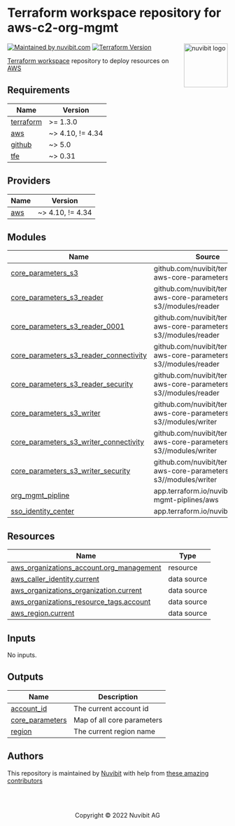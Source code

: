 # Terraform workspace repository for aws-c2-org-mgmt

<!-- LOGO -->
<a href="https://nuvibit.com">
    <img src="https://nuvibit.com/images/logo/logo-nuvibit-square.png" alt="nuvibit logo" title="nuvibit" align="right" width="100" />
</a>

<!-- SHIELDS -->
[![Maintained by nuvibit.com][nuvibit-shield]][nuvibit-url]
[![Terraform Version][terraform-version-shield]][terraform-version-url]

<!-- DESCRIPTION -->
[Terraform workspace][terraform-workspace-url] repository to deploy resources on [AWS][aws-url]

<!-- BEGIN_TF_DOCS -->
## Requirements

| Name | Version |
|------|---------|
| <a name="requirement_terraform"></a> [terraform](#requirement\_terraform) | >= 1.3.0 |
| <a name="requirement_aws"></a> [aws](#requirement\_aws) | ~> 4.10, != 4.34 |
| <a name="requirement_github"></a> [github](#requirement\_github) | ~> 5.0 |
| <a name="requirement_tfe"></a> [tfe](#requirement\_tfe) | ~> 0.31 |

## Providers

| Name | Version |
|------|---------|
| <a name="provider_aws"></a> [aws](#provider\_aws) | ~> 4.10, != 4.34 |

## Modules

| Name | Source | Version |
|------|--------|---------|
| <a name="module_core_parameters_s3"></a> [core\_parameters\_s3](#module\_core\_parameters\_s3) | github.com/nuvibit/terraform-aws-core-parameters-s3 | feat-init |
| <a name="module_core_parameters_s3_reader"></a> [core\_parameters\_s3\_reader](#module\_core\_parameters\_s3\_reader) | github.com/nuvibit/terraform-aws-core-parameters-s3//modules/reader | feat-init |
| <a name="module_core_parameters_s3_reader_0001"></a> [core\_parameters\_s3\_reader\_0001](#module\_core\_parameters\_s3\_reader\_0001) | github.com/nuvibit/terraform-aws-core-parameters-s3//modules/reader | feat-init |
| <a name="module_core_parameters_s3_reader_connectivity"></a> [core\_parameters\_s3\_reader\_connectivity](#module\_core\_parameters\_s3\_reader\_connectivity) | github.com/nuvibit/terraform-aws-core-parameters-s3//modules/reader | feat-init |
| <a name="module_core_parameters_s3_reader_security"></a> [core\_parameters\_s3\_reader\_security](#module\_core\_parameters\_s3\_reader\_security) | github.com/nuvibit/terraform-aws-core-parameters-s3//modules/reader | feat-init |
| <a name="module_core_parameters_s3_writer"></a> [core\_parameters\_s3\_writer](#module\_core\_parameters\_s3\_writer) | github.com/nuvibit/terraform-aws-core-parameters-s3//modules/writer | feat-init |
| <a name="module_core_parameters_s3_writer_connectivity"></a> [core\_parameters\_s3\_writer\_connectivity](#module\_core\_parameters\_s3\_writer\_connectivity) | github.com/nuvibit/terraform-aws-core-parameters-s3//modules/writer | feat-init |
| <a name="module_core_parameters_s3_writer_security"></a> [core\_parameters\_s3\_writer\_security](#module\_core\_parameters\_s3\_writer\_security) | github.com/nuvibit/terraform-aws-core-parameters-s3//modules/writer | feat-init |
| <a name="module_org_mgmt_pipline"></a> [org\_mgmt\_pipline](#module\_org\_mgmt\_pipline) | app.terraform.io/nuvibit/org-mgmt-piplines/aws | 1.2.2 |
| <a name="module_sso_identity_center"></a> [sso\_identity\_center](#module\_sso\_identity\_center) | app.terraform.io/nuvibit/sso/aws | 1.0.0 |

## Resources

| Name | Type |
|------|------|
| [aws_organizations_account.org_management](https://registry.terraform.io/providers/hashicorp/aws/latest/docs/resources/organizations_account) | resource |
| [aws_caller_identity.current](https://registry.terraform.io/providers/hashicorp/aws/latest/docs/data-sources/caller_identity) | data source |
| [aws_organizations_organization.current](https://registry.terraform.io/providers/hashicorp/aws/latest/docs/data-sources/organizations_organization) | data source |
| [aws_organizations_resource_tags.account](https://registry.terraform.io/providers/hashicorp/aws/latest/docs/data-sources/organizations_resource_tags) | data source |
| [aws_region.current](https://registry.terraform.io/providers/hashicorp/aws/latest/docs/data-sources/region) | data source |

## Inputs

No inputs.

## Outputs

| Name | Description |
|------|-------------|
| <a name="output_account_id"></a> [account\_id](#output\_account\_id) | The current account id |
| <a name="output_core_parameters"></a> [core\_parameters](#output\_core\_parameters) | Map of all core parameters |
| <a name="output_region"></a> [region](#output\_region) | The current region name |
<!-- END_TF_DOCS -->

<!-- AUTHORS -->
## Authors
This repository is maintained by [Nuvibit][nuvibit-url] with help from [these amazing contributors][contributors-url]

<!-- COPYRIGHT -->
<br />
<br />
<p align="center">Copyright &copy; 2022 Nuvibit AG</p>

<!-- MARKDOWN LINKS & IMAGES -->
[nuvibit-shield]: https://img.shields.io/badge/maintained%20by-nuvibit.com-%235849a6.svg?style=flat&color=1c83ba
[nuvibit-url]: https://nuvibit.com
[terraform-version-shield]: https://img.shields.io/badge/tf-%3E%3D0.15.0-blue.svg?style=flat&color=blueviolet
[terraform-version-url]: https://www.terraform.io/upgrade-guides/0-15.html
[contributors-url]: https://github.com/nuvibit/aws-c2-org-mgmt/graphs/contributors
[terraform-workspace-url]: https://app.terraform.io/app/nuvibit/workspaces/aws-c2-org-mgmt
[aws-url]: https://aws.amazon.com